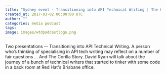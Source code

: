 ```yaml
---
title: "Sydney event - Transitioning into API Technical Writing | The Corilla story"
created_at: 2017-03-02 00:00:00 UTC
author: ""
categories: media podcast
tags:
image: images/wtdpodcastlogo.png
---
```


Two presentations -- Transitioning into API Technical Writing. A person who’s thinking of specialising in API tech writing may reflect on a number of fair questions ... And The Corilla Story. David Ryan will talk about the journey of a bunch of technical writers that started to tinker with some code in a back room at Red Hat's Brisbane office.
